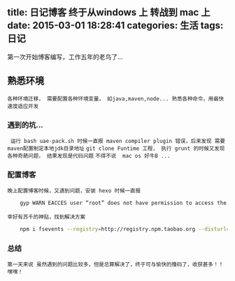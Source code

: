 title: 日记博客 终于从windows 上 转战到 mac 上
date: 2015-03-01 18:28:41
categories: 生活
tags: 日记
---
第一次开始博客编写，工作五年的老鸟了...
## 熟悉环境
``各种环境迁移， 需要配置各种环境变量， 如java,maven,node... 熟悉各种命令，用最快速度适应开发``

### 遇到的坑...

`` 运行 bash uae-pack.sh 时候一直报 maven compiler plugin 错误，后来发现 需要maven配置制定本地jdk目录地址``
`` git clone Funtime 工程， 执行 grunt 的时候又发现各种奇葩问题， 结果发现是代码问题 ``
`` 不得不说  mac os 好牛B ... ``

### 配置博客

`` 晚上配置博客时候，又遇到问题，安装 hexo 时候一直报 ``

```bash
    gyp WARN EACCES user “root” does not have permission to access the dev dir “/Users/xiangwenwen/.node-gyp/0.10.33”
```

`` 幸好有苏千的神贴，找到解决方案 ``

```bash
    npm i fsevents --registry=http://registry.npm.taobao.org --disturl=http://npm.taobao.org/mirrors/node --loglevel=http
```

### 总结
`` 第一天来说 虽然遇到的问题比较多，但是总算解决了，终于可与愉快的撸码了，收获甚多！！ 嘿嘿！ ``


